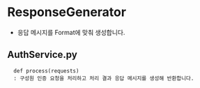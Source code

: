 # ResponseGenerator
* 응답 메시지를 Format에 맞춰 생성합니다.
  
## AuthService.py
      def process(requests)
      : 구성원 인증 요청을 처리하고 처리 결과 응답 메시지를 생성해 반환합니다.